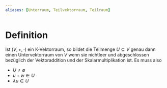 ```yaml
---
aliases: [Unterraum, Teilvektorraum, Teilraum]
---
```


# Definition
Ist $(V, +, \cdot)$ ein K-Vektorraum, so bildet die Teilmenge $U \subseteq V$ genau dann einen Untervektorraum von $V$ wenn sie nichtleer und abgeschlossen bezüglich der Vektoraddition und der Skalarmultiplikation ist. Es muss also
- $U \neq \emptyset$
- $u + w \in U$
- $\lambda u \in U$
